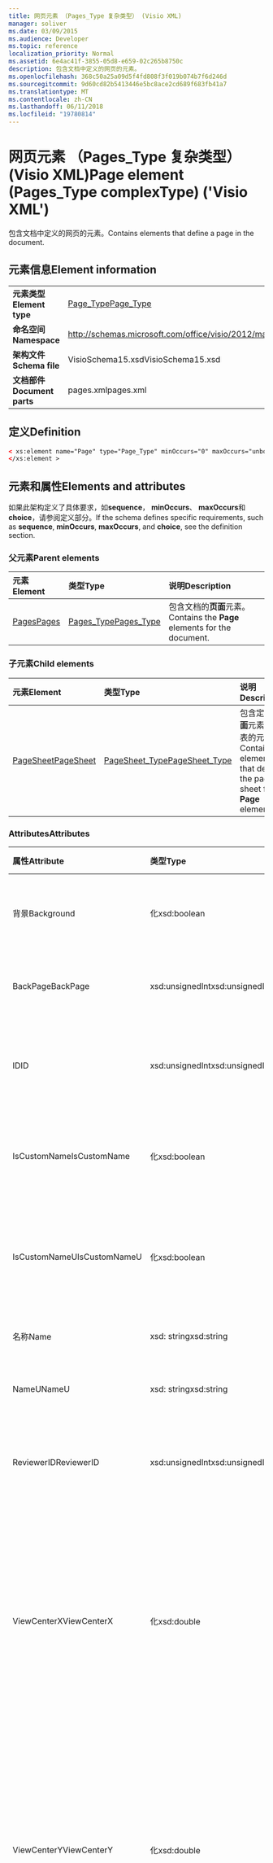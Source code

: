 ```yaml
---
title: 网页元素 （Pages_Type 复杂类型） (Visio XML)
manager: soliver
ms.date: 03/09/2015
ms.audience: Developer
ms.topic: reference
localization_priority: Normal
ms.assetid: 6e4ac41f-3855-05d8-e659-02c265b8750c
description: 包含文档中定义的网页的元素。
ms.openlocfilehash: 368c50a25a09d5f4fd808f3f019b074b7f6d246d
ms.sourcegitcommit: 9d60cd82b5413446e5bc8ace2cd689f683fb41a7
ms.translationtype: MT
ms.contentlocale: zh-CN
ms.lasthandoff: 06/11/2018
ms.locfileid: "19780814"
---
```

# <a name="page-element-pagestype-complextype-visio-xml"></a><span data-ttu-id="3a434-103">网页元素 （Pages_Type 复杂类型） (Visio XML)</span><span class="sxs-lookup"><span data-stu-id="3a434-103">Page element (Pages_Type complexType) ('Visio XML')</span></span>

<span data-ttu-id="3a434-104">包含文档中定义的网页的元素。</span><span class="sxs-lookup"><span data-stu-id="3a434-104">Contains elements that define a page in the document.</span></span>
  
## <a name="element-information"></a><span data-ttu-id="3a434-105">元素信息</span><span class="sxs-lookup"><span data-stu-id="3a434-105">Element information</span></span>

|||
|:-----|:-----|
|<span data-ttu-id="3a434-106">**元素类型**</span><span class="sxs-lookup"><span data-stu-id="3a434-106">**Element type**</span></span> <br/> |[<span data-ttu-id="3a434-107">Page_Type</span><span class="sxs-lookup"><span data-stu-id="3a434-107">Page_Type</span></span>](page_type-complextypevisio-xml.md) <br/> |
|<span data-ttu-id="3a434-108">**命名空间**</span><span class="sxs-lookup"><span data-stu-id="3a434-108">**Namespace**</span></span> <br/> |http://schemas.microsoft.com/office/visio/2012/main  <br/> |
|<span data-ttu-id="3a434-109">**架构文件**</span><span class="sxs-lookup"><span data-stu-id="3a434-109">**Schema file**</span></span> <br/> |<span data-ttu-id="3a434-110">VisioSchema15.xsd</span><span class="sxs-lookup"><span data-stu-id="3a434-110">VisioSchema15.xsd</span></span>  <br/> |
|<span data-ttu-id="3a434-111">**文档部件**</span><span class="sxs-lookup"><span data-stu-id="3a434-111">**Document parts**</span></span> <br/> |<span data-ttu-id="3a434-112">pages.xml</span><span class="sxs-lookup"><span data-stu-id="3a434-112">pages.xml</span></span>  <br/> |
   
## <a name="definition"></a><span data-ttu-id="3a434-113">定义</span><span class="sxs-lookup"><span data-stu-id="3a434-113">Definition</span></span>

```XML
< xs:element name="Page" type="Page_Type" minOccurs="0" maxOccurs="unbounded" >
</xs:element >
```

## <a name="elements-and-attributes"></a><span data-ttu-id="3a434-114">元素和属性</span><span class="sxs-lookup"><span data-stu-id="3a434-114">Elements and attributes</span></span>

<span data-ttu-id="3a434-115">如果此架构定义了具体要求，如**sequence**， **minOccurs**、 **maxOccurs**和**choice**，请参阅定义部分。</span><span class="sxs-lookup"><span data-stu-id="3a434-115">If the schema defines specific requirements, such as **sequence**, **minOccurs**, **maxOccurs**, and **choice**, see the definition section.</span></span> 
  
### <a name="parent-elements"></a><span data-ttu-id="3a434-116">父元素</span><span class="sxs-lookup"><span data-stu-id="3a434-116">Parent elements</span></span>

|<span data-ttu-id="3a434-117">**元素**</span><span class="sxs-lookup"><span data-stu-id="3a434-117">**Element**</span></span>|<span data-ttu-id="3a434-118">**类型**</span><span class="sxs-lookup"><span data-stu-id="3a434-118">**Type**</span></span>|<span data-ttu-id="3a434-119">**说明**</span><span class="sxs-lookup"><span data-stu-id="3a434-119">**Description**</span></span>|
|:-----|:-----|:-----|
|[<span data-ttu-id="3a434-120">Pages</span><span class="sxs-lookup"><span data-stu-id="3a434-120">Pages</span></span>](pages-elementvisio-xml.md) <br/> |[<span data-ttu-id="3a434-121">Pages_Type</span><span class="sxs-lookup"><span data-stu-id="3a434-121">Pages_Type</span></span>](pages_type-complextypevisio-xml.md) <br/> |<span data-ttu-id="3a434-122">包含文档的**页面**元素。</span><span class="sxs-lookup"><span data-stu-id="3a434-122">Contains the **Page** elements for the document.</span></span>  <br/> |
   
### <a name="child-elements"></a><span data-ttu-id="3a434-123">子元素</span><span class="sxs-lookup"><span data-stu-id="3a434-123">Child elements</span></span>

|<span data-ttu-id="3a434-124">**元素**</span><span class="sxs-lookup"><span data-stu-id="3a434-124">**Element**</span></span>|<span data-ttu-id="3a434-125">**类型**</span><span class="sxs-lookup"><span data-stu-id="3a434-125">**Type**</span></span>|<span data-ttu-id="3a434-126">**说明**</span><span class="sxs-lookup"><span data-stu-id="3a434-126">**Description**</span></span>|
|:-----|:-----|:-----|
|[<span data-ttu-id="3a434-127">PageSheet</span><span class="sxs-lookup"><span data-stu-id="3a434-127">PageSheet</span></span>](pagesheet-element-page_type-complextypevisio-xml.md) <br/> |[<span data-ttu-id="3a434-128">PageSheet_Type</span><span class="sxs-lookup"><span data-stu-id="3a434-128">PageSheet_Type</span></span>](pagesheet_type-complextypevisio-xml.md) <br/> |<span data-ttu-id="3a434-129">包含定义**页面**元素的页表的元素。</span><span class="sxs-lookup"><span data-stu-id="3a434-129">Contains elements that define the page sheet for a **Page** element.</span></span>  <br/> |
   
### <a name="attributes"></a><span data-ttu-id="3a434-130">Attributes</span><span class="sxs-lookup"><span data-stu-id="3a434-130">Attributes</span></span>

|<span data-ttu-id="3a434-131">**属性**</span><span class="sxs-lookup"><span data-stu-id="3a434-131">**Attribute**</span></span>|<span data-ttu-id="3a434-132">**类型**</span><span class="sxs-lookup"><span data-stu-id="3a434-132">**Type**</span></span>|<span data-ttu-id="3a434-133">**必需**</span><span class="sxs-lookup"><span data-stu-id="3a434-133">**Required**</span></span>|<span data-ttu-id="3a434-134">**说明**</span><span class="sxs-lookup"><span data-stu-id="3a434-134">**Description**</span></span>|<span data-ttu-id="3a434-135">**可能的值**</span><span class="sxs-lookup"><span data-stu-id="3a434-135">**Possible values**</span></span>|
|:-----|:-----|:-----|:-----|:-----|
|<span data-ttu-id="3a434-136">背景</span><span class="sxs-lookup"><span data-stu-id="3a434-136">Background</span></span>  <br/> |<span data-ttu-id="3a434-137">化</span><span class="sxs-lookup"><span data-stu-id="3a434-137">xsd:boolean</span></span>  <br/> |<span data-ttu-id="3a434-138">可选</span><span class="sxs-lookup"><span data-stu-id="3a434-138">optional</span></span>  <br/> |<span data-ttu-id="3a434-139">一个标志，指示页背景页。</span><span class="sxs-lookup"><span data-stu-id="3a434-139">A flag indicating if the page is a background page.</span></span>  <br/> |<span data-ttu-id="3a434-140">化类型的值。</span><span class="sxs-lookup"><span data-stu-id="3a434-140">Values of the xsd:boolean type.</span></span>  <br/> |
|<span data-ttu-id="3a434-141">BackPage</span><span class="sxs-lookup"><span data-stu-id="3a434-141">BackPage</span></span>  <br/> |<span data-ttu-id="3a434-142">xsd:unsignedInt</span><span class="sxs-lookup"><span data-stu-id="3a434-142">xsd:unsignedInt</span></span>  <br/> |<span data-ttu-id="3a434-143">可选</span><span class="sxs-lookup"><span data-stu-id="3a434-143">optional</span></span>  <br/> |<span data-ttu-id="3a434-144">此页面的背景页的 ID。</span><span class="sxs-lookup"><span data-stu-id="3a434-144">The ID of this page's background page.</span></span>  <br/> |<span data-ttu-id="3a434-145">Xsd:unsignedInt 类型的值。</span><span class="sxs-lookup"><span data-stu-id="3a434-145">Values of the xsd:unsignedInt type.</span></span>  <br/> |
|<span data-ttu-id="3a434-146">ID</span><span class="sxs-lookup"><span data-stu-id="3a434-146">ID</span></span>  <br/> |<span data-ttu-id="3a434-147">xsd:unsignedInt</span><span class="sxs-lookup"><span data-stu-id="3a434-147">xsd:unsignedInt</span></span>  <br/> |<span data-ttu-id="3a434-148">必需</span><span class="sxs-lookup"><span data-stu-id="3a434-148">required</span></span>  <br/> |<span data-ttu-id="3a434-149">其父元素中的元素的唯一 ID。</span><span class="sxs-lookup"><span data-stu-id="3a434-149">The unique ID of the element within its parent element.</span></span>  <br/> |<span data-ttu-id="3a434-150">Xsd:unsignedInt 类型的值。</span><span class="sxs-lookup"><span data-stu-id="3a434-150">Values of the xsd:unsignedInt type.</span></span>  <br/> |
|<span data-ttu-id="3a434-151">IsCustomName</span><span class="sxs-lookup"><span data-stu-id="3a434-151">IsCustomName</span></span>  <br/> |<span data-ttu-id="3a434-152">化</span><span class="sxs-lookup"><span data-stu-id="3a434-152">xsd:boolean</span></span>  <br/> |<span data-ttu-id="3a434-153">可选</span><span class="sxs-lookup"><span data-stu-id="3a434-153">optional</span></span>  <br/> |<span data-ttu-id="3a434-154">指示是否由用户自定义名称。</span><span class="sxs-lookup"><span data-stu-id="3a434-154">Indicates whether the name has been customized by the user.</span></span>  <br/> |<span data-ttu-id="3a434-155">化类型的值。</span><span class="sxs-lookup"><span data-stu-id="3a434-155">Values of the xsd:Boolean type.</span></span>  <br/> |
|<span data-ttu-id="3a434-156">IsCustomNameU</span><span class="sxs-lookup"><span data-stu-id="3a434-156">IsCustomNameU</span></span>  <br/> |<span data-ttu-id="3a434-157">化</span><span class="sxs-lookup"><span data-stu-id="3a434-157">xsd:boolean</span></span>  <br/> |<span data-ttu-id="3a434-158">可选</span><span class="sxs-lookup"><span data-stu-id="3a434-158">optional</span></span>  <br/> |<span data-ttu-id="3a434-159">指示是否由用户自定义的通用名称。</span><span class="sxs-lookup"><span data-stu-id="3a434-159">Indicates whether the universal name has been customized by the user.</span></span>  <br/> |<span data-ttu-id="3a434-160">化类型的值。</span><span class="sxs-lookup"><span data-stu-id="3a434-160">Values of the xsd:Boolean type.</span></span>  <br/> |
|<span data-ttu-id="3a434-161">名称</span><span class="sxs-lookup"><span data-stu-id="3a434-161">Name</span></span>  <br/> |<span data-ttu-id="3a434-162">xsd: string</span><span class="sxs-lookup"><span data-stu-id="3a434-162">xsd:string</span></span>  <br/> |<span data-ttu-id="3a434-163">可选</span><span class="sxs-lookup"><span data-stu-id="3a434-163">optional</span></span>  <br/> |<span data-ttu-id="3a434-164">元素的名称。</span><span class="sxs-lookup"><span data-stu-id="3a434-164">The name of the element.</span></span>  <br/> |<span data-ttu-id="3a434-165">Xsd: string 类型的值。</span><span class="sxs-lookup"><span data-stu-id="3a434-165">Values of the xsd:string type.</span></span>  <br/> |
|<span data-ttu-id="3a434-166">NameU</span><span class="sxs-lookup"><span data-stu-id="3a434-166">NameU</span></span>  <br/> |<span data-ttu-id="3a434-167">xsd: string</span><span class="sxs-lookup"><span data-stu-id="3a434-167">xsd:string</span></span>  <br/> |<span data-ttu-id="3a434-168">可选</span><span class="sxs-lookup"><span data-stu-id="3a434-168">optional</span></span>  <br/> |<span data-ttu-id="3a434-169">元素的通用名称。</span><span class="sxs-lookup"><span data-stu-id="3a434-169">The universal name of the element.</span></span>  <br/> |<span data-ttu-id="3a434-170">Xsd: string 类型的值。</span><span class="sxs-lookup"><span data-stu-id="3a434-170">Values of the xsd:string type.</span></span>  <br/> |
|<span data-ttu-id="3a434-171">ReviewerID</span><span class="sxs-lookup"><span data-stu-id="3a434-171">ReviewerID</span></span>  <br/> |<span data-ttu-id="3a434-172">xsd:unsignedInt</span><span class="sxs-lookup"><span data-stu-id="3a434-172">xsd:unsignedInt</span></span>  <br/> |<span data-ttu-id="3a434-173">可选</span><span class="sxs-lookup"><span data-stu-id="3a434-173">optional</span></span>  <br/> |<span data-ttu-id="3a434-174">审阅者标记贴相关联的 ID。</span><span class="sxs-lookup"><span data-stu-id="3a434-174">The ID of the reviewer associated with the markup overlay.</span></span>  <br/> |<span data-ttu-id="3a434-175">Xsd:unsignedInt 类型的值。</span><span class="sxs-lookup"><span data-stu-id="3a434-175">Values of the xsd:unsignedInt type.</span></span>  <br/> |
|<span data-ttu-id="3a434-176">ViewCenterX</span><span class="sxs-lookup"><span data-stu-id="3a434-176">ViewCenterX</span></span>  <br/> |<span data-ttu-id="3a434-177">化</span><span class="sxs-lookup"><span data-stu-id="3a434-177">xsd:double</span></span>  <br/> |<span data-ttu-id="3a434-178">可选</span><span class="sxs-lookup"><span data-stu-id="3a434-178">optional</span></span>  <br/> |<span data-ttu-id="3a434-179">**ViewCenterX**和**ViewCenterY**指定的新视图 （窗口） 假定最初打开时页面上的中心点。</span><span class="sxs-lookup"><span data-stu-id="3a434-179">**ViewCenterX** and **ViewCenterY** specify a center point on a page that a new view (window) assumes when it is opened initially.</span></span>  <br/> |<span data-ttu-id="3a434-180">化类型的值。</span><span class="sxs-lookup"><span data-stu-id="3a434-180">Values of the xsd:double type.</span></span>  <br/> |
|<span data-ttu-id="3a434-181">ViewCenterY</span><span class="sxs-lookup"><span data-stu-id="3a434-181">ViewCenterY</span></span>  <br/> |<span data-ttu-id="3a434-182">化</span><span class="sxs-lookup"><span data-stu-id="3a434-182">xsd:double</span></span>  <br/> |<span data-ttu-id="3a434-183">可选</span><span class="sxs-lookup"><span data-stu-id="3a434-183">optional</span></span>  <br/> |<span data-ttu-id="3a434-184">**ViewCenterX**和**ViewCenterY**指定的新视图 （窗口） 假定最初打开时页面上的中心点。</span><span class="sxs-lookup"><span data-stu-id="3a434-184">**ViewCenterX** and **ViewCenterY** specify a center point on a page that a new view (window) assumes when it is opened initially.</span></span>  <br/> |<span data-ttu-id="3a434-185">化类型的值。</span><span class="sxs-lookup"><span data-stu-id="3a434-185">Values of the xsd:double type.</span></span>  <br/> |
|<span data-ttu-id="3a434-186">ViewScale</span><span class="sxs-lookup"><span data-stu-id="3a434-186">ViewScale</span></span>  <br/> |<span data-ttu-id="3a434-187">化</span><span class="sxs-lookup"><span data-stu-id="3a434-187">xsd:double</span></span>  <br/> |<span data-ttu-id="3a434-188">可选</span><span class="sxs-lookup"><span data-stu-id="3a434-188">optional</span></span>  <br/> |<span data-ttu-id="3a434-189">要打开页上的新视图 （窗口） 时使用的默认显示比例系数。</span><span class="sxs-lookup"><span data-stu-id="3a434-189">The default magnification factor to use when a new view (window) of the page is opened.</span></span> <span data-ttu-id="3a434-190">例如，1 = 100%。1.5 = 150%，依此类推。</span><span class="sxs-lookup"><span data-stu-id="3a434-190">For example, 1 = 100%; 1.5 = 150%, and so on.</span></span>  <br/> |<span data-ttu-id="3a434-191">化类型的值。</span><span class="sxs-lookup"><span data-stu-id="3a434-191">Values of the xsd:double type.</span></span>  <br/> |
   

